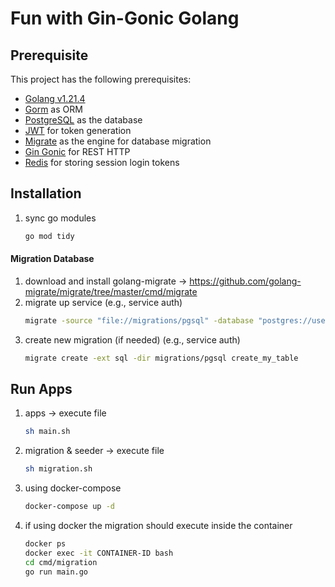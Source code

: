 # Fun with Gin-Gonic Golang

## Prerequisite

This project has the following prerequisites:

- [Golang v1.21.4](https://golang.org/doc/go1.21.4)
- [Gorm](https://gorm.io/) as ORM
- [PostgreSQL](https://www.postgresql.org/) as the database
- [JWT](https://jwt.io/) for token generation
- [Migrate](https://github.com/golang-migrate/migrate) as the engine for database migration
- [Gin Gonic](https://github.com/gin-gonic/gin) for REST HTTP
- [Redis](https://github.com/redis/go-redis) for storing session login tokens

## Installation

1. sync go modules 
   ```bash 
   go mod tidy 
   ```

#### Migration Database

1. download and install golang-migrate -> https://github.com/golang-migrate/migrate/tree/master/cmd/migrate
2. migrate up service (e.g., service auth) 
   ```bash
   migrate -source "file://migrations/pgsql" -database "postgres://username:pwd@localhost:5432/your_db?sslmode=disable&search_path=auth" up 
   ```
3. create new migration (if needed) (e.g., service auth)
   ```bash
   migrate create -ext sql -dir migrations/pgsql create_my_table
   ```

## Run Apps

1. apps -> execute file 
   ```bash
   sh main.sh
   ```
2. migration & seeder -> execute file
   ```bash
   sh migration.sh
   ```
3. using docker-compose
   ```bash
   docker-compose up -d
   ```
4. if using docker the migration should execute inside the container
   ```bash
   docker ps
   docker exec -it CONTAINER-ID bash
   cd cmd/migration
   go run main.go
   ```
